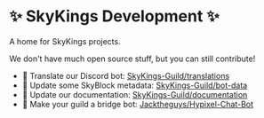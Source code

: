 # :sparkles: SkyKings Development :sparkles:

A home for SkyKings projects.

We don't have much open source stuff, but you can still contribute!

- :speech_balloon: Translate our Discord bot: [SkyKings-Guild/translations](https://github.com/SkyKings-Guild/translations)
- :floppy_disk: Update some SkyBlock metadata: [SkyKings-Guild/bot-data](https://github.com/SkyKings-Guild/bot-data)
- :notebook_with_decorative_cover: Update our documentation: [SkyKings-Guild/documentation](https://github.com/SkyKings-Guild/documentation)
- :electric_plug: Make your guild a bridge bot: [Jacktheguys/Hypixel-Chat-Bot](https://github.com/Jacktheguys/Hypixel-Chat-Bot)

